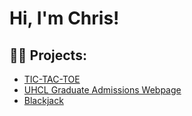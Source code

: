 <h1>Hi, I'm Chris!</h1>

<h2>👨‍💻 Projects:</h2>

  - [TIC-TAC-TOE](https://github.com/Chrisalaniz/TIC-TAC-TOE)
  - [UHCL Graduate Admissions Webpage](https://github.com/Chrisalaniz/UHCL-Graduate-Admissions-Webpage)
  - [Blackjack](https://github.com/Chrisalaniz/UHCL-Graduate-Admissions-Webpage)
